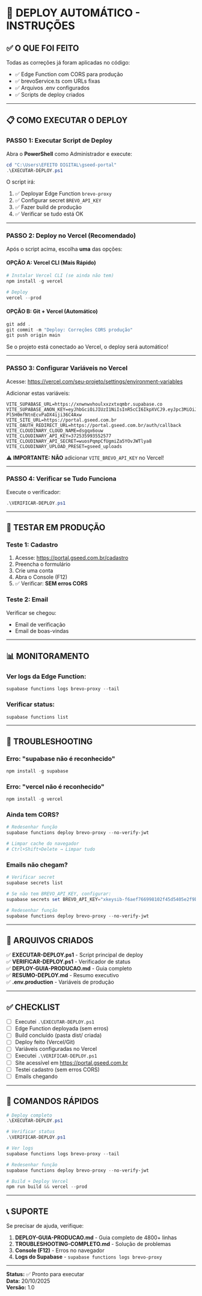 # 🚀 DEPLOY AUTOMÁTICO - INSTRUÇÕES

## ✅ O QUE FOI FEITO

Todas as correções já foram aplicadas no código:
- ✅ Edge Function com CORS para produção
- ✅ brevoService.ts com URLs fixas
- ✅ Arquivos .env configurados
- ✅ Scripts de deploy criados

---

## 📋 COMO EXECUTAR O DEPLOY

### **PASSO 1: Executar Script de Deploy**

Abra o **PowerShell** como Administrador e execute:

```powershell
cd "C:\Users\EFEITO DIGITAL\gseed-portal"
.\EXECUTAR-DEPLOY.ps1
```

O script irá:
1. ✅ Deployar Edge Function `brevo-proxy`
2. ✅ Configurar secret `BREVO_API_KEY`
3. ✅ Fazer build de produção
4. ✅ Verificar se tudo está OK

---

### **PASSO 2: Deploy no Vercel (Recomendado)**

Após o script acima, escolha **uma** das opções:

#### **OPÇÃO A: Vercel CLI (Mais Rápido)**

```powershell
# Instalar Vercel CLI (se ainda não tem)
npm install -g vercel

# Deploy
vercel --prod
```

#### **OPÇÃO B: Git + Vercel (Automático)**

```powershell
git add .
git commit -m "Deploy: Correções CORS produção"
git push origin main
```

Se o projeto está conectado ao Vercel, o deploy será automático!

---

### **PASSO 3: Configurar Variáveis no Vercel**

Acesse: https://vercel.com/seu-projeto/settings/environment-variables

Adicionar estas variáveis:

```
VITE_SUPABASE_URL=https://xnwnwvhoulxxzxtxqmbr.supabase.co
VITE_SUPABASE_ANON_KEY=eyJhbGciOiJIUzI1NiIsInR5cCI6IkpXVCJ9.eyJpc3MiOiJzdXBhYmFzZSIsInJlZiI6Inhud253dmhvdWx4eHp4dHhxbWJyIiwicm9sZSI6ImFub24iLCJpYXQiOjE3NTkyODM3NTksImV4cCI6MjA3NDg1OTc1OX0.pkUvsUewzAwI3e-Pl5H0mfNtnEcvPaDX4iji36C4Axw
VITE_SITE_URL=https://portal.gseed.com.br
VITE_OAUTH_REDIRECT_URL=https://portal.gseed.com.br/auth/callback
VITE_CLOUDINARY_CLOUD_NAME=dsgqx6ouw
VITE_CLOUDINARY_API_KEY=372535993552577
VITE_CLOUDINARY_API_SECRET=wuosPqmpCfUgmiZa5YOvJWTlya8
VITE_CLOUDINARY_UPLOAD_PRESET=gseed_uploads
```

⚠️ **IMPORTANTE:** **NÃO** adicionar `VITE_BREVO_API_KEY` no Vercel!

---

### **PASSO 4: Verificar se Tudo Funciona**

Execute o verificador:

```powershell
.\VERIFICAR-DEPLOY.ps1
```

---

## 🧪 TESTAR EM PRODUÇÃO

### **Teste 1: Cadastro**
1. Acesse: https://portal.gseed.com.br/cadastro
2. Preencha o formulário
3. Crie uma conta
4. Abra o Console (F12)
5. ✅ Verificar: **SEM erros CORS**

### **Teste 2: Email**
Verificar se chegou:
- Email de verificação
- Email de boas-vindas

---

## 📊 MONITORAMENTO

### **Ver logs da Edge Function:**
```powershell
supabase functions logs brevo-proxy --tail
```

### **Verificar status:**
```powershell
supabase functions list
```

---

## 🔧 TROUBLESHOOTING

### **Erro: "supabase não é reconhecido"**
```powershell
npm install -g supabase
```

### **Erro: "vercel não é reconhecido"**
```powershell
npm install -g vercel
```

### **Ainda tem CORS?**
```powershell
# Redesenhar função
supabase functions deploy brevo-proxy --no-verify-jwt

# Limpar cache do navegador
# Ctrl+Shift+Delete → Limpar tudo
```

### **Emails não chegam?**
```powershell
# Verificar secret
supabase secrets list

# Se não tem BREVO_API_KEY, configurar:
supabase secrets set BREVO_API_KEY="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"

# Redesenhar função
supabase functions deploy brevo-proxy --no-verify-jwt
```

---

## 📁 ARQUIVOS CRIADOS

✅ **EXECUTAR-DEPLOY.ps1** - Script principal de deploy  
✅ **VERIFICAR-DEPLOY.ps1** - Verificador de status  
✅ **DEPLOY-GUIA-PRODUCAO.md** - Guia completo  
✅ **RESUMO-DEPLOY.md** - Resumo executivo  
✅ **.env.production** - Variáveis de produção

---

## ✅ CHECKLIST

- [ ] Executei `.\EXECUTAR-DEPLOY.ps1`
- [ ] Edge Function deployada (sem erros)
- [ ] Build concluído (pasta dist/ criada)
- [ ] Deploy feito (Vercel/Git)
- [ ] Variáveis configuradas no Vercel
- [ ] Executei `.\VERIFICAR-DEPLOY.ps1`
- [ ] Site acessível em https://portal.gseed.com.br
- [ ] Testei cadastro (sem erros CORS)
- [ ] Emails chegando

---

## 🎯 COMANDOS RÁPIDOS

```powershell
# Deploy completo
.\EXECUTAR-DEPLOY.ps1

# Verificar status
.\VERIFICAR-DEPLOY.ps1

# Ver logs
supabase functions logs brevo-proxy --tail

# Redesenhar função
supabase functions deploy brevo-proxy --no-verify-jwt

# Build + Deploy Vercel
npm run build && vercel --prod
```

---

## 📞 SUPORTE

Se precisar de ajuda, verifique:

1. **DEPLOY-GUIA-PRODUCAO.md** - Guia completo de 4800+ linhas
2. **TROUBLESHOOTING-COMPLETO.md** - Solução de problemas
3. **Console (F12)** - Erros no navegador
4. **Logs do Supabase** - `supabase functions logs brevo-proxy`

---

**Status:** ✅ Pronto para executar  
**Data:** 20/10/2025  
**Versão:** 1.0
